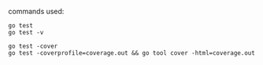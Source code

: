 

commands used:

```
go test 
go test -v

go test -cover
go test -coverprofile=coverage.out && go tool cover -html=coverage.out
```